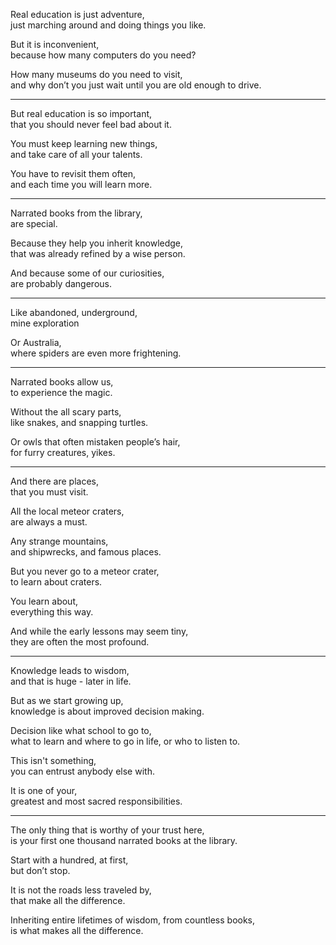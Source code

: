 Real education is just adventure,\
just marching around and doing things you like.

But it is inconvenient,\
because how many computers do you need?

How many museums do you need to visit,\
and why don’t you just wait until you are old enough to drive.

---

But real education is so important,\
that you should never feel bad about it.

You must keep learning new things,\
and take care of all your talents.

You have to revisit them often,\
and each time you will learn more.

---

Narrated books from the library,\
are special.

Because they help you inherit knowledge,\
that was already refined by a wise person.

And because some of our curiosities,\
are probably dangerous.

---

Like abandoned, underground,\
mine exploration

Or Australia,\
where spiders are even more frightening.

---

Narrated books allow us,\
to experience the magic.

Without the all scary parts,\
like snakes, and snapping turtles.

Or owls that often mistaken people’s hair,\
for furry creatures, yikes.

---

And there are places,\
that you must visit.

All the local meteor craters,\
are always a must.

Any strange mountains,\
and shipwrecks, and famous places.

But you never go to a meteor crater,\
to learn about craters.

You learn about,\
everything this way.

And while the early lessons may seem tiny,\
they are often the most profound.

---

Knowledge leads to wisdom,\
and that is huge - later in life.

But as we start growing up,\
knowledge is about improved decision making.

Decision like what school to go to,\
what to learn and where to go in life, or who to listen to.

This isn't something,\
you can entrust anybody else with.

It is one of your,\
greatest and most sacred responsibilities.

---

The only thing that is worthy of your trust here,\
is your first one thousand narrated books at the library.

Start with a hundred, at first,\
but don’t stop.

It is not the roads less traveled by,\
that make all the difference.

Inheriting entire lifetimes of wisdom, from countless books,\
is what makes all the difference.
